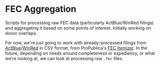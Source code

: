 # FEC Aggregation

Scripts for processing raw FEC data (particularly ActBlue/WinRed filings) and aggregating it based on some points of interest. Initially working on donor overlaps.

For now, we're just going to work with already-processed filings from [ActBlue](https://projects.propublica.org/itemizer/committee/C00401224/2022)/[WinRed](https://projects.propublica.org/itemizer/committee/C00694323/2022) in CSV format, from ProPublica's [FEC Itemizer](https://projects.propublica.org/itemizer). In the future, depending on needs around completeness or expediency, or what we're looking at, we can look at processing raw `.fec` files.
